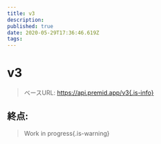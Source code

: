 ```yaml
---
title: v3
description:
published: true
date: 2020-05-29T17:36:46.619Z
tags:
---
```


# v3

> ベースURL: https://api.premid.app/v3{.is-info}


## 終点:
> Work in progress{.is-warning}